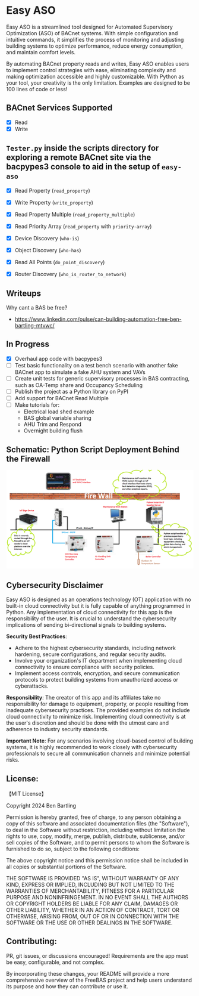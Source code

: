 # Easy ASO

Easy ASO is a streamlined tool designed for Automated Supervisory Optimization (ASO) of BACnet systems. With simple configuration and intuitive commands, it simplifies the process of monitoring and adjusting building systems to optimize performance, reduce energy consumption, and maintain comfort levels.

By automating BACnet property reads and writes, Easy ASO enables users to implement control strategies with ease, eliminating complexity and making optimization accessible and highly customizable. With Python as your tool, your creativity is the only limitation. Examples are designed to be 100 lines of code or less!



## BACnet Services Supported

- [x] Read
- [x] Write

## `Tester.py` inside the scripts directory for exploring a remote BACnet site via the bacpypes3 console to aid in the setup of `easy-aso`

- [x] Read Property (`read_property`)
- [x] Write Property (`write_property`)
- [x] Read Property Multiple (`read_property_multiple`)
- [x] Read Priority Array (`read_property` with `priority-array`)
- [x] Device Discovery (`who-is`)
- [x] Object Discovery (`who-has`)
- [x] Read All Points (`do_point_discovery`)
- [x] Router Discovery (`who_is_router_to_network`)


## Writeups
Why cant a BAS be free?

* https://www.linkedin.com/pulse/can-building-automation-free-ben-bartling-mtvwc/


## In Progress
- [x] Overhaul app code with bacpypes3
- [ ] Test basic functionality on a test bench scenario with another fake BACnet app to simulate a fake AHU system and VAVs
- [ ] Create unit tests for generic supervisory processes in BAS contracting, such as OA-Temp share and Occupancy Scheduling
- [ ] Publish the project as a Python library on PyPI
- [ ] Add support for BACnet Read Multiple
- [ ] Make tutorials for:
  - Electrical load shed example
  - BAS global variable sharing
  - AHU Trim and Respond
  - Overnight building flush

## Schematic: Python Script Deployment Behind the Firewall

![Schematic of Python script deployment](https://raw.githubusercontent.com/bbartling/easy-aso/develop/new_building.png)

## Cybersecurity Disclaimer

Easy ASO is designed as an operations technology (OT) application with no built-in cloud connectivity but it is fully capable of anything programmed in Python. Any implementation of cloud connectivity for this app is the responsibility of the user. It is crucial to understand the cybersecurity implications of sending bi-directional signals to building systems.

**Security Best Practices**:
- Adhere to the highest cybersecurity standards, including network hardening, secure configurations, and regular security audits.
- Involve your organization's IT department when implementing cloud connectivity to ensure compliance with security policies.
- Implement access controls, encryption, and secure communication protocols to protect building systems from unauthorized access or cyberattacks.

**Responsibility**:
The creator of this app and its affiliates take no responsibility for damage to equipment, property, or people resulting from inadequate cybersecurity practices. The provided examples do not include cloud connectivity to minimize risk. Implementing cloud connectivity is at the user's discretion and should be done with the utmost care and adherence to industry security standards.

**Important Note**:
For any scenarios involving cloud-based control of building systems, it is highly recommended to work closely with cybersecurity professionals to secure all communication channels and minimize potential risks.


## License:
【MIT License】

Copyright 2024 Ben Bartling

Permission is hereby granted, free of charge, to any person obtaining a copy of this software and associated documentation files (the "Software"), to deal in the Software without restriction, including without limitation the rights to use, copy, modify, merge, publish, distribute, sublicense, and/or sell copies of the Software, and to permit persons to whom the Software is furnished to do so, subject to the following conditions:

The above copyright notice and this permission notice shall be included in all copies or substantial portions of the Software.

THE SOFTWARE IS PROVIDED "AS IS", WITHOUT WARRANTY OF ANY KIND, EXPRESS OR IMPLIED, INCLUDING BUT NOT LIMITED TO THE WARRANTIES OF MERCHANTABILITY, FITNESS FOR A PARTICULAR PURPOSE AND NONINFRINGEMENT. IN NO EVENT SHALL THE AUTHORS OR COPYRIGHT HOLDERS BE LIABLE FOR ANY CLAIM, DAMAGES OR OTHER LIABILITY, WHETHER IN AN ACTION OF CONTRACT, TORT OR OTHERWISE, ARISING FROM, OUT OF OR IN CONNECTION WITH THE SOFTWARE OR THE USE OR OTHER DEALINGS IN THE SOFTWARE.

## Contributing:

PR, git issues, or discussions encouraged! Requirements are the app must be easy, configurable, and not complex.

By incorporating these changes, your README will provide a more comprehensive overview of the FreeBAS project and help users understand its purpose and how they can contribute or use it.

      

